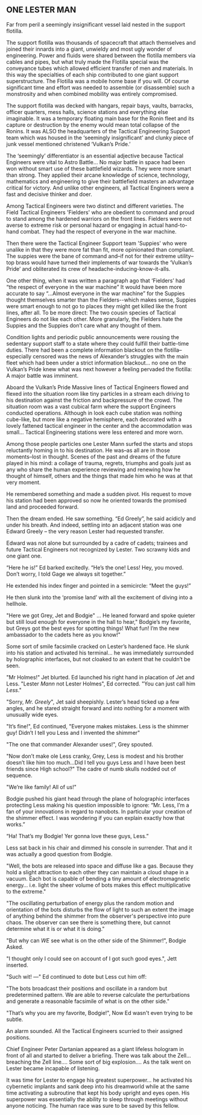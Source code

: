 
## ONE LESTER MAN

Far from peril a seemingly insignificant vessel laid nested in the support flotilla.

The support flotilla was thousands of spacecraft that attach themselves and joined their innards into a giant, unwieldy and most ugly wonder of engineering.  Power and fluids were shared between the flotilla members via cables and pipes, but what truly made the Flotilla special was the conveyance tubes which allowed efficient transfer of men and materials.  In this way the specialties of each ship contributed to one giant support superstructure. The Flotilla was a mobile home base if you will.  Of course significant time and effort was needed to assemble (or disassemble) such a monstrosity and when combined mobility was entirely compromised.

The support flotilla was decked with hangars, repair bays, vaults, barracks, officer quarters, mess halls, science stations and everything else imaginable.  It was a temporary floating main base for the Ronin fleet and its capture or destruction by the enemy would mean total collapse of the Ronins.  It was ALSO the headquarters of the Tactical Engineering Support team which was housed in the ‘seemingly insignificant’ and clunky piece of junk vessel mentioned christened ‘Vulkan’s Pride.’

The ‘seemingly’ differentiator is an essential adjective because Tactical Engineers were vital to Astro Battle… No major battle in space had been won without smart use of these battlefield wizards. They were more smart than strong. They applied their arcane knowledge of science, technology, mathematics and engineering to give their battlefield masters an advantage critical for victory.  And unlike other engineers, all Tactical Engineers were a fast and decisive thinker and doer.

Among Tactical Engineers were two distinct and different varieties.  The Field Tactical Engineers 'Fielders' who are obedient to command and proud to stand among the hardened warriors on the front lines.  Fielders were not averse to extreme risk or personal hazard or engaging in actual hand-to-hand combat.  They had the respect of everyone in the war machine.

Then there were the Tactical Engineer Support team 'Suppies' who were unalike in that they were more fat than fit, more opinionated than compliant. The suppies were the bane of command and–if not for their extreme utility–top brass would have turned their implements of war towards the ‘Vulkan’s Pride’ and obliterated its crew of headache-inducing-know-it-alls.

One other thing, when it was written a paragraph ago that ‘Fielders’ had “the respect of everyone in the war machine”  It would have been more accurate to say “...Almost everyone in the war machine” for the Suppies thought themselves smarter than the Fielders--which makes sense, Suppies were smart enough to not go to places they might get killed like the front lines, after all. To be more direct: The two cousin species of Tactical Engineers do not like each other.  More granularly, the Fielders hate the Suppies and the Suppies don’t care what any thought of them.

Condition lights and periodic public announcements were rousing the sedentary support staff to a state where they could fulfill their battle-time duties.  There had been a complete information blackout on the flotilla–especially censored was the news of Alexander’s struggles with the main fleet which had been under a strict information blackout… no one on the Vulkan’s Pride knew what was next however a feeling pervaded the flotilla: A major battle was imminent.

Aboard the Vulkan’s Pride Massive lines of Tactical Engineers flowed and flexed into the situation room like tiny particles in a stream each driving to his destination against the friction and backpressure of the crowd.  The situation room was a vast cubical farm where the support Engineers conducted operations.  Although in look each cube station was nothing cube-like, but more like a negative hemisphere, each decorated with a lovely fattened tactical engineer in the center and the accommodation was small… Tactical Engineering stations were less entered and more worn.

Among those people particles one Lester Mann surfed the starts and stops reluctantly homing in to his destination.  He was–as all are in those moments–lost in thought.  Scenes of the past and dreams of the future played in his mind: a collage of trauma, regrets, triumphs and goals just as any who share the human experience reviewing and renewing how he thought of himself, others and the things that made him who he was at that very moment.

He remembered something and  made a sudden pivot. His request to move his station had been approved so now he oriented towards the promised land and proceeded forward.

Then the dream ended. He saw something.  “Ed Greely”, he said acidicly and under his breath. And indeed, settling into an adjacent station was one Edward Greely – the very reason Lester had requested transfer.

Edward was not alone but surrounded by a cadre of cadets; trainees and future Tactical Engineers not recognized by Lester. Two scrawny kids and one giant one.

“Here he is\!” Ed barked excitedly.  “He’s the one\! Less\! Hey, you moved.  Don’t worry, I told Gage we always sit together.”

He extended his index finger and pointed in a semicircle: “Meet the guys\!”

He then slunk into the ‘promise land’ with all the excitement of diving into a hellhole.

"Here we got Grey, Jet and Bodgie" … He leaned forward and spoke quieter but still loud enough for everyone in the hall to hear," Bodgie’s my favorite, but Greys got the best eyes for spotting things\! What fun\!  I’m the new ambassador to the cadets here as you know!"

Some sort of smile facsimile cracked on Lester’s hardened face.  He slunk into his station and activated his terminal… he was immediately surrounded by holographic interfaces, but not cloaked to an extent that he couldn’t be seen.

"Mr Holmes\!" Jet blurted.  Ed launched his right hand in placation of Jet and Less. "Lester *Mann* not Lester Holmes", Ed corrected.  "You can just call him *Less*."

"Sorry, *Mr. Greely*", Jet said sheepishly.  Lester’s head ticked up a few angles, and he stared straight forward and into nothing for a moment with unusually wide eyes.

"It’s fine\!", Ed continued, "Everyone makes mistakes.  Less is the shimmer guy\! Didn’t I tell you Less and I  invented the shimmer"

"The one that commander Alexander uses\!", Grey spouted.

"Now don’t make ole Less cranky, Grey, Less is modest and his brother doesn’t like him too much...Did I tell you guys Less and I have been best friends since High school?" The cadre of numb skulls nodded out of sequence.

"We’re like family\! All of us\!"

Bodgie pushed his giant head through the plane of holographic interfaces protecting Less making his question impossible to ignore: “Mr. Less, I’m a fan of your innovations in regard to nanobots.  In particular your creation of the shimmer effect.  I was wondering if you can explain exactly how that works.”

“Ha\! That’s my Bodgie\! Yer gonna love these guys, Less.”

Less sat back in his chair and dimmed his console in surrender.  That and it was actually a good question from Bodgie.

"Well, the bots are released into space and diffuse like a gas.  Because they hold a slight attraction to each other they can maintain a cloud shape in a vacuum.  Each bot is capable of bending a tiny amount of electromagnetic energy… i.e. light  the sheer volume of bots makes this effect multiplicative to the extreme."

"The oscillating perturbation of energy plus the random motion and orientation of the bots disturbs the flow of light to such an extent the image of anything behind the shimmer from the observer's perspective into pure chaos. The observer can see there is something there, but cannot determine what it is or what it is doing."

"But why can *WE* see what is on the other side of the Shimmer\!", Bodgie Asked.

"I thought only I could see on account of I got such good eyes.", Jett inserted.

"Such wit!  —" Ed continued to dote but Less cut him off:

"The bots broadcast their positions and oscillate in a random but predetermined pattern.  We are able to reverse calculate the perturbations and generate a reasonable facsimile of what is on the other side."

"That’s why you are my favorite, Bodgie\!", Now Ed wasn't even trying to be subtle.

An alarm sounded.  All the Tactical Engineers scurried to their assigned positions.

Chief Engineer Peter Dartanian appeared as a giant lifeless hologram in front of all and started to deliver a briefing.  There was talk about the Zell… breaching the Zell line…. Some sort of big explosion…. As the talk went on Lester became incapable of listening.

It was time for Lester to engage his greatest superpower… he activated his cybernetic implants and sank deep into his dreamworld while at the same time activating a subroutine that kept his body upright and eyes open.   His superpower was essentially the ability to sleep through meetings without anyone noticing.  The human race was sure to be saved by this fellow.





